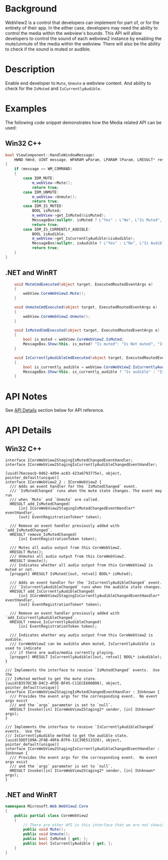 # Background
WebView2 is a control that developers can implement for part of, or for the entirety of their app. In the either case, developers may need the ability to control the media within the webview's bounds. This API will allow developers to control the sound of each webview2 instance by enabling the mute/unmute of the media within the webview. There will also be the ability to check if the sound is muted or audible.

# Description
Enable end developer to `Mute`, `Unmute` a webview content. And ability to check for the `IsMuted` and `IsCurrentlyAudible`.

# Examples

The following code snippet demonstrates how the Media related API can be used:

## Win32 C++

```cpp
bool ViewComponent::HandleWindowMessage(
    HWND hWnd, UINT message, WPARAM wParam, LPARAM lParam, LRESULT* result)
{
    if (message == WM_COMMAND)
    {
        case IDM_MUTE:
            m_webView->Mute();
            return true;
        case IDM_UNMUTE:
            m_webView->Unmute();
            return true;
        case IDM_IS_MUTED:
            BOOL isMuted;
            m_webView->get_IsMuted(&isMuted);
            MessageBox(nullptr, isMuted ? L"Yes" : L"No", L"Is Muted", MB_OK);
            return true;
        case IDM_IS_CURRENTLY_AUDIBLE:
            BOOL isAudible;
            m_webView->get_IsCurrentlyAudible(&isAudible);
            MessageBox(nullptr, isAudible ? L"Yes" : L"No", L"Is Audible", MB_OK);
            return true;
    }
}
```

## .NET and WinRT

```c#
    void MuteCmdExecuted(object target, ExecutedRoutedEventArgs e)
    {
        webView.CoreWebView2.Mute();
    }

    void UnmuteCmdExecuted(object target, ExecutedRoutedEventArgs e)
    {
        webView.CoreWebView2.Unmute();
    }

    void IsMutedCmdExecuted(object target, ExecutedRoutedEventArgs e)
    {
        bool is_muted = webView.CoreWebView2.IsMuted;
        MessageBox.Show(this, is_muted? "Is muted": "Is Not muted", "Is Muted or Not");
    }

    void IsCurrentlyAudibleCmdExecuted(object target, ExecutedRoutedEventArgs e)
    {
        bool is_currently_audible = webView.CoreWebView2.IsCurrentlyAudible;
        MessageBox.Show(this, is_currently_audible ? "Is audible" : "Is not audible", "Is Currently Audible or Not");
    }
```

# API Notes

See [API Details](#api-details) section below for API reference.

# API Details

## Win32 C++

```IDL
interface ICoreWebView2StagingIsMutedChangedEventHandler;
interface ICoreWebView2StagingIsCurrentlyAudibleChangedEventHandler;

[uuid(76eceacb-0462-4d94-ac83-423a6793775e), object, pointer_default(unique)]
interface ICoreWebView2_2 : ICoreWebView2 {
  /// Adds an event handler for the `IsMutedChanged` event.
  /// `IsMutedChanged` runs when the mute state changes. The event may run 
  /// when `Mute` and `Unmute` are called.
  HRESULT add_IsMutedChanged(
      [in] ICoreWebView2StagingIsMutedChangedEventHandler* eventHandler,
      [out] EventRegistrationToken* token);

  /// Remove an event handler previously added with `add_IsMutedChanged`.
  HRESULT remove_IsMutedChanged(
      [in] EventRegistrationToken token);

  /// Mutes all audio output from this CoreWebView2.
  HRESULT Mute();
  /// Unmutes all audio output from this CoreWebView2.
  HRESULT Unmute();
  /// Indicates whether all audio output from this CoreWebView2 is muted or not.
  [propget] HRESULT IsMuted([out, retval] BOOL* isMuted);
  
  /// Adds an event handler for the `IsCurrentlyAudibleChanged` event.
  /// `IsCurrentlyAudibleChanged` runs when the audible state changes.
  HRESULT add_IsCurrentlyAudibleChanged(
      [in] ICoreWebView2StagingIsCurrentlyAudibleChangedEventHandler* eventHandler,
      [out] EventRegistrationToken* token);

  /// Remove an event handler previously added with `add_IsCurrentlyAudibleChanged`.
  HRESULT remove_IsCurrentlyAudibleChanged(
      [in] EventRegistrationToken token);
  
  /// Indicates whether any audio output from this CoreWebView2 is audible.
  /// CoreWebView2 can be audible when muted, IsCurrentlyAudible is used to indicate
  /// if there are audio/media currently playing.
  [propget] HRESULT IsCurrentlyAudible([out, retval] BOOL* isAudible);
}

/// Implements the interface to receive `IsMutedChanged` events.  Use the
/// IsMuted method to get the mute state.
[uuid(B357DC3B-D4C3-4FDE-BF45-C11ECE606B98), object, pointer_default(unique)]
interface ICoreWebView2StagingIsMutedChangedEventHandler : IUnknown {
  /// Provides the event args for the corresponding event.  No event args exist
  /// and the `args` parameter is set to `null`.
  HRESULT Invoke([in] ICoreWebView2Staging2* sender, [in] IUnknown* args);
}

/// Implements the interface to receive `IsCurrentlyAudibleChanged` events.  Use the
/// IsCurrentlyAudible method to get the audible state.
[uuid(5DEF109A-2F4B-49FA-B7F6-11C39E513328), object, pointer_default(unique)]
interface ICoreWebView2StagingIsCurrentlyAudibleChangedEventHandler : IUnknown {
  /// Provides the event args for the corresponding event.  No event args exist
  /// and the `args` parameter is set to `null`.
  HRESULT Invoke([in] ICoreWebView2Staging2* sender, [in] IUnknown* args);
}
```

## .NET and WinRT

```c#
namespace Microsoft.Web.WebView2.Core
{
    public partial class CoreWebView2
    {
        // There are other API in this interface that we are not showing 
        public void Mute();
        public void Unmute();
        public bool IsMuted { get; };
        public bool IsCurrentlyAudible { get; };
    }
}
```
